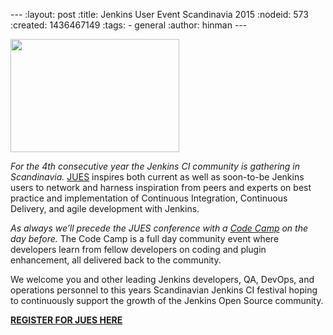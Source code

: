 --- :layout: post :title: Jenkins User Event Scandinavia 2015 :nodeid: 573 :created: 1436467149 :tags: - general :author: hinman ---

<img src="http://jenkins-ci.org/sites/default/files/images/jues_0.png" width="270" height="181" />

_For the 4th consecutive year the Jenkins CI community is gathering in Scandinavia._ [JUES](http://www.code-conf.com/jues15/) inspires both current as well as soon-to-be Jenkins users to network and harness inspiration from peers and experts on best practice and implementation of Continuous Integration, Continuous Delivery, and agile development with Jenkins.

_As always we’ll precede the JUES conference with a [Code Camp](http://www.code-conf.com/jues15/codecamp/) on the day before._ The Code Camp is a full day community event where developers learn from fellow developers on coding and plugin enhancement, all delivered back to the community.

We welcome you and other leading Jenkins developers, QA, DevOps, and operations personnel to this years Scandinavian Jenkins CI festival hoping to continuously support the growth of the Jenkins Open Source community.

**[REGISTER FOR JUES HERE](http://www.code-conf.com/jues15/)**
